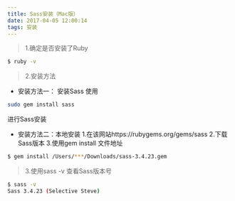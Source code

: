 ```yaml
---
title: Sass安装（Mac版）
date: 2017-04-05 12:00:14
tags: 安装
---
```


> 1.确定是否安装了Ruby

```bash
$ ruby -v
```
> 2.安装方法

- 安装方法一：
安装Sass
使用
```bash
sudo gem install sass
```
进行Sass安装
- 安装方法二：本地安装
1.在该网站https://rubygems.org/gems/sass
2.下载Sass版本
3.使用gem install 文件地址
```bash
$ gem install /Users/***/Downloads/sass-3.4.23.gem 
```
> 3.使用sass -v 查看Sass版本号
```bash
$ sass -v
Sass 3.4.23 (Selective Steve)
```


